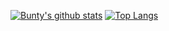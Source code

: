 [![Bunty's github stats](https://github-readme-stats.vercel.app/api?username=BuntyBru&show_icons=true&theme=dark)](https://github.com/anuraghazra/github-readme-stats)
[![Top Langs](https://github-readme-stats.vercel.app/api/top-langs/?username=BuntyBru&layout=compact&show_icons=true&theme=dark)](https://github.com/anuraghazra/github-readme-stats)
